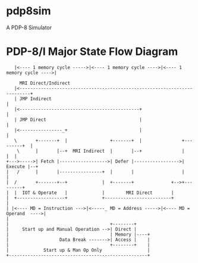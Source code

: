 # pdp8sim
A PDP-8 Simulator

# PDP-8/I Major State Flow Diagram

	   |<---- 1 memory cycle ----->|<---- 1 memory cycle ---->|<---- 1 memory cycle ---->|
	
	     MRI Direct/Indirect
	   |<--------------------------------------------------------------------------+
	   | JMP Indirect                                                              |
	   |<---------------------------------------------+                            |
	   | JMP Direct                                   |                            |
	   |<----------------_+                           |                            |
	   \       +-------+  |                +-------+  |               +---------+  |
	    \      |       |--+  MRI Indirect  |       |--+               |         |  |
	+--->----->| Fetch |------------------>| Defer |----------------->| Execute |--+
	|   /      |       |----------------+  |       |                  |         |
	|  /       +-------+--+             |  +-------+              +-->+---------+
	|  |  IOT & Operate   |             |        MRI Direct       |
	|  +------------------+             +-------------------------+
	|
	| |<---- MD = Instruction --->|<-----_ MD = Address ----->|<---- MD = Operand  ---->|
	|
	|                                      +--------+
	|     Start up and Manual Operation -->| Direct |
	|                                      | Memory |----+
	|                   Data Break ------->| Access |    |
	|                                      +--------+    |
	|             Start up & Man Op Only                 |
	+----------------------------------------------------+

